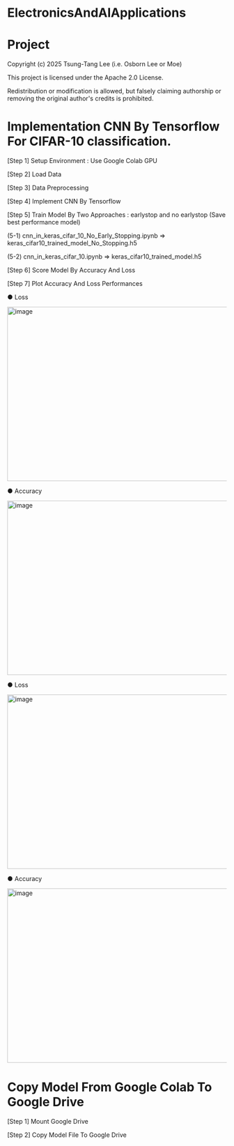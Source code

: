 # ElectronicsAndAIApplications
# Project

Copyright (c) 2025 Tsung-Tang Lee (i.e. Osborn Lee or Moe)

This project is licensed under the Apache 2.0 License.

Redistribution or modification is allowed, but falsely claiming authorship or removing the original author's credits is prohibited.


# Implementation CNN By Tensorflow For CIFAR-10 classification.
[Step 1] Setup Environment : Use Google Colab GPU

[Step 2] Load Data

[Step 3] Data Preprocessing

[Step 4] Implement CNN By Tensorflow

[Step 5] Train Model By Two Approaches : earlystop and no earlystop (Save best performance model)

(5-1) cnn_in_keras_cifar_10_No_Early_Stopping.ipynb
=> keras_cifar10_trained_model_No_Stopping.h5

(5-2) cnn_in_keras_cifar_10.ipynb
=> keras_cifar10_trained_model.h5


[Step 6] Score Model By Accuracy And Loss

[Step 7] Plot Accuracy And Loss Performances
<Early Stopping>

● Loss

<img width="600" height="400" alt="image" src="https://github.com/user-attachments/assets/ff2a874a-9182-4996-bcde-3efaa512aa27" />

● Accuracy

<img width="600" height="400" alt="image" src="https://github.com/user-attachments/assets/68950213-8fd9-407b-9425-f514f232ff88" />


<No Early Stopping>

● Loss

<img width="600" height="400" alt="image" src="https://github.com/user-attachments/assets/8de52747-a6a7-4763-9fd8-26a00918d585" />

● Accuracy

<img width="600" height="400" alt="image" src="https://github.com/user-attachments/assets/916b160f-146e-4db2-babd-a34894c39ae5" />

# Copy Model From Google Colab To Google Drive
[Step 1] Mount Google Drive

[Step 2] Copy Model File To Google Drive
